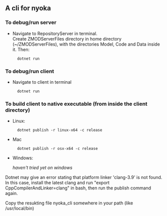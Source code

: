 ## A cli for nyoka

### To debug/run server

* Navigate to RepositoryServer in terminal.\
Create ZMODServerFiles directory in home directory (~/ZMODServerFiles), with the directories Model, Code and Data inside it. Then:
    
        dotnet run

### To debug/run client

* Navigate to client in terminal

        dotnet run

### To build client to native executable (from inside the client directory)

* Linux:
    
		dotnet publish -r linux-x64 -c release
		
* Mac

        dotnet publish -r osx-x64 -c release

* Windows:
            
    <i>haven't tried yet on windows</i>
    
Dotnet may give an error stating that platform linker 'clang-3.9' is not found. In this case, install the latest clang and run "export CppCompilerAndLinker=clang" in bash, then run the publish command again.

Copy the resukting file nyoka_cli somewhere in your path (like /usr/local/bin)
    
